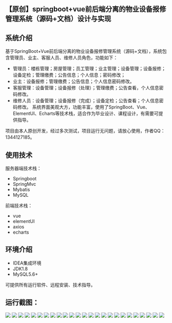 ## 【原创】springboot+vue前后端分离的物业设备报修管理系统（源码+文档）设计与实现

## 系统介绍

基于SpringBoot+Vue前后端分离的物业设备报修管理系统（源码+文档），系统包含管理员、业主、客服人员、维修人员角色，功能如下：
- 管理员：楼栋管理；房屋管理；员工管理；业主管理；设备管理；设备报修；设备定检；管理缴费；公告信息；个人信息；密码修改；
- 业主：设备报修；管理缴费；公告信息；个人信息密码修改。
- 客服管理：设备管理；设备报修（处理）；管理缴费；公告查看，个人信息密码修改。
- 维修人员：设备管理；设备报修（完成）；设备定检；公告查看；个人信息密码修改。
系统界面美观大方，功能丰富，使用了SpringBoot、Vue、ElementUI、Echarts等技术栈，适合作为毕业设计、课程设计，有需要可提供指导。

项目由本人原创开发，经过多次测试，项目运行无问题，请放心使用，作者QQ：1344127185。

## 使用技术

服务器端技术栈：

- Springboot
- SpringMvc
- Mybatis
- MySQL

前端技术栈：

- vue
- elementUI
- axios
- echarts

## 环境介绍

- IDEA集成环境
- JDK1.8
- MySQL5.6+

可提供所有运行软件、远程安装、技术指导。

## 运行截图：
![](https://github.com/itcoderyhl/estate-fix-server/blob/main/images/1.png)
![](https://github.com/itcoderyhl/estate-fix-server/blob/main/images/2.png)
![](https://github.com/itcoderyhl/estate-fix-server/blob/main/images/3.png)
![](https://github.com/itcoderyhl/estate-fix-server/blob/main/images/4.png)
![](https://github.com/itcoderyhl/estate-fix-server/blob/main/images/5.png)
![](https://github.com/itcoderyhl/estate-fix-server/blob/main/images/6.png)
![](https://github.com/itcoderyhl/estate-fix-server/blob/main/images/7.png)
![](https://github.com/itcoderyhl/estate-fix-server/blob/main/images/8.png)
![](https://github.com/itcoderyhl/estate-fix-server/blob/main/images/9.png)
![](https://github.com/itcoderyhl/estate-fix-server/blob/main/images/10.png)
![](https://github.com/itcoderyhl/estate-fix-server/blob/main/images/11.png)
![](https://github.com/itcoderyhl/estate-fix-server/blob/main/images/12.png)
![](https://github.com/itcoderyhl/estate-fix-server/blob/main/images/13.png)
![](https://github.com/itcoderyhl/estate-fix-server/blob/main/images/14.png)
![](https://github.com/itcoderyhl/estate-fix-server/blob/main/images/15.png)
![](https://github.com/itcoderyhl/estate-fix-server/blob/main/images/16.png)
![](https://github.com/itcoderyhl/estate-fix-server/blob/main/images/17.png)
![](https://github.com/itcoderyhl/estate-fix-server/blob/main/images/18.png)
![](https://github.com/itcoderyhl/estate-fix-server/blob/main/images/19.png)
![](https://github.com/itcoderyhl/estate-fix-server/blob/main/images/20.png)
![](https://github.com/itcoderyhl/estate-fix-server/blob/main/images/21.png)
![](https://github.com/itcoderyhl/estate-fix-server/blob/main/images/22.png)
![](https://github.com/itcoderyhl/estate-fix-server/blob/main/images/23.png)
![](https://github.com/itcoderyhl/estate-fix-server/blob/main/images/24.png)
![](https://github.com/itcoderyhl/estate-fix-server/blob/main/images/25.png)
